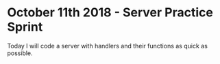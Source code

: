 # October 11th 2018 - Server Practice Sprint

Today I will code a server with handlers and their functions as quick as possible.